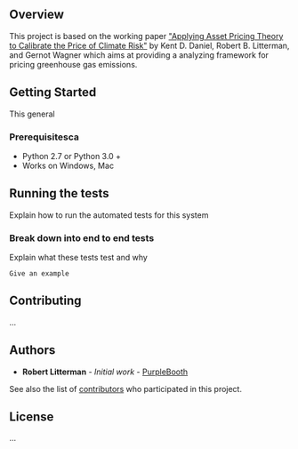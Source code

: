 ## Overview

This project is based on the working paper ["Applying Asset Pricing Theory to Calibrate the Price of Climate Risk"](http://www.nber.org/papers/w22795) by Kent D. Daniel, Robert B. Litterman, and Gernot Wagner which aims at providing a analyzing framework for pricing greenhouse gas emissions.

## Getting Started

This general


### Prerequisitesca

* Python 2.7 or Python 3.0 +
* Works on Windows, Mac

## Running the tests

Explain how to run the automated tests for this system

### Break down into end to end tests

Explain what these tests test and why

```
Give an example
```

## Contributing
...

## Authors

* **Robert Litterman** - *Initial work* - [PurpleBooth](https://github.com/PurpleBooth)

See also the list of [contributors](https://github.com/your/project/contributors) who participated in this project.

## License

...

